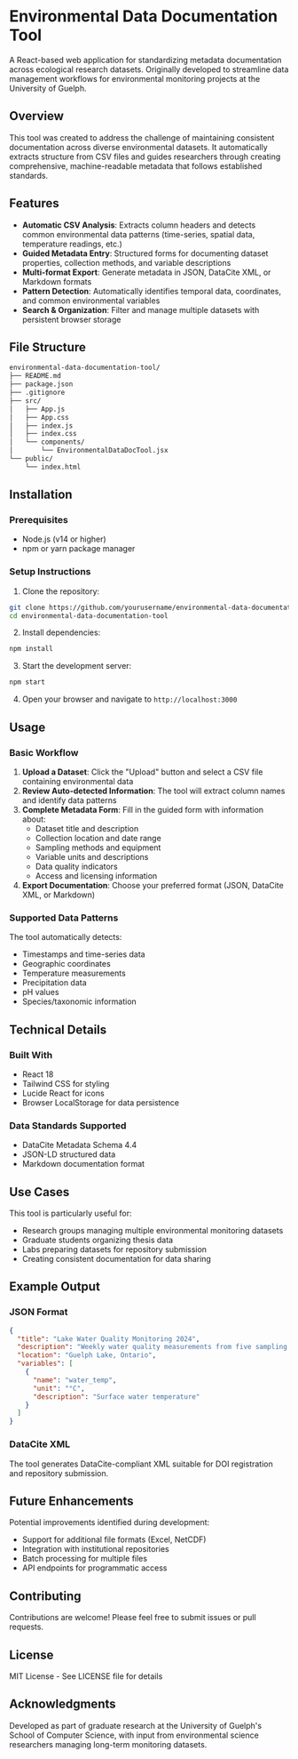 # Environmental Data Documentation Tool

A React-based web application for standardizing metadata documentation across ecological research datasets. Originally developed to streamline data management workflows for environmental monitoring projects at the University of Guelph.

## Overview

This tool was created to address the challenge of maintaining consistent documentation across diverse environmental datasets. It automatically extracts structure from CSV files and guides researchers through creating comprehensive, machine-readable metadata that follows established standards.

## Features

- **Automatic CSV Analysis**: Extracts column headers and detects common environmental data patterns (time-series, spatial data, temperature readings, etc.)
- **Guided Metadata Entry**: Structured forms for documenting dataset properties, collection methods, and variable descriptions
- **Multi-format Export**: Generate metadata in JSON, DataCite XML, or Markdown formats
- **Pattern Detection**: Automatically identifies temporal data, coordinates, and common environmental variables
- **Search & Organization**: Filter and manage multiple datasets with persistent browser storage

## File Structure
```bash
environmental-data-documentation-tool/
├── README.md
├── package.json
├── .gitignore
├── src/
│   ├── App.js
│   ├── App.css
│   ├── index.js
│   ├── index.css
│   └── components/
│       └── EnvironmentalDataDocTool.jsx
└── public/
    └── index.html
```

## Installation

### Prerequisites
- Node.js (v14 or higher)
- npm or yarn package manager

### Setup Instructions

1. Clone the repository:
```bash
git clone https://github.com/yourusername/environmental-data-documentation-tool.git
cd environmental-data-documentation-tool
```

2. Install dependencies:
```bash
npm install
```

3. Start the development server:
```bash
npm start
```

4. Open your browser and navigate to `http://localhost:3000`

## Usage

### Basic Workflow

1. **Upload a Dataset**: Click the "Upload" button and select a CSV file containing environmental data
2. **Review Auto-detected Information**: The tool will extract column names and identify data patterns
3. **Complete Metadata Form**: Fill in the guided form with information about:
   - Dataset title and description
   - Collection location and date range
   - Sampling methods and equipment
   - Variable units and descriptions
   - Data quality indicators
   - Access and licensing information
4. **Export Documentation**: Choose your preferred format (JSON, DataCite XML, or Markdown)

### Supported Data Patterns

The tool automatically detects:
- Timestamps and time-series data
- Geographic coordinates
- Temperature measurements
- Precipitation data
- pH values
- Species/taxonomic information

## Technical Details

### Built With
- React 18
- Tailwind CSS for styling
- Lucide React for icons
- Browser LocalStorage for data persistence

### Data Standards Supported
- DataCite Metadata Schema 4.4
- JSON-LD structured data
- Markdown documentation format

## Use Cases

This tool is particularly useful for:
- Research groups managing multiple environmental monitoring datasets
- Graduate students organizing thesis data
- Labs preparing datasets for repository submission
- Creating consistent documentation for data sharing

## Example Output

### JSON Format
```json
{
  "title": "Lake Water Quality Monitoring 2024",
  "description": "Weekly water quality measurements from five sampling sites",
  "location": "Guelph Lake, Ontario",
  "variables": [
    {
      "name": "water_temp",
      "unit": "°C",
      "description": "Surface water temperature"
    }
  ]
}
```

### DataCite XML
The tool generates DataCite-compliant XML suitable for DOI registration and repository submission.

## Future Enhancements

Potential improvements identified during development:
- Support for additional file formats (Excel, NetCDF)
- Integration with institutional repositories
- Batch processing for multiple files
- API endpoints for programmatic access

## Contributing

Contributions are welcome! Please feel free to submit issues or pull requests.

## License

MIT License - See LICENSE file for details

## Acknowledgments

Developed as part of graduate research at the University of Guelph's School of Computer Science, with input from environmental science researchers managing long-term monitoring datasets.
